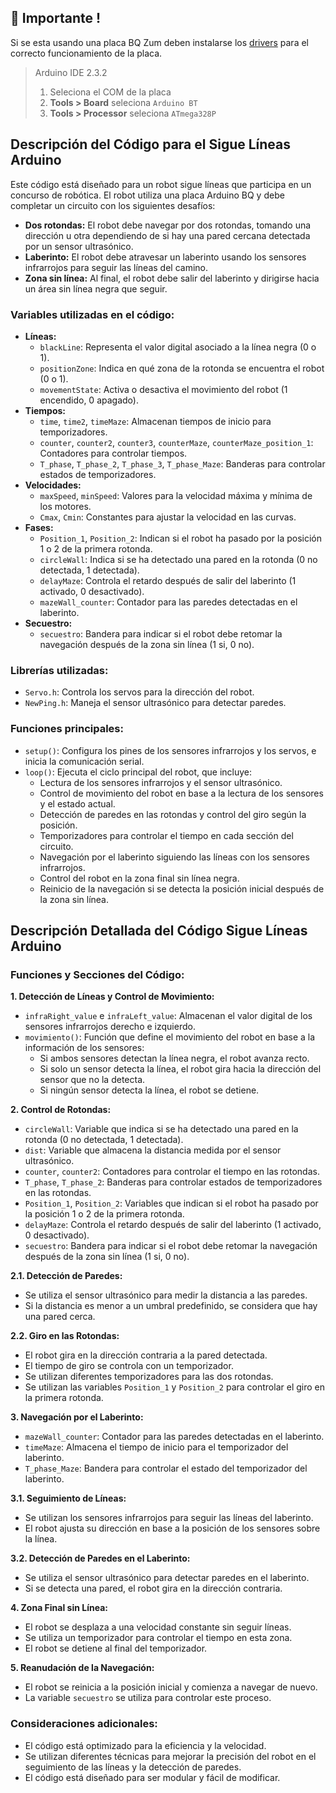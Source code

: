 ## 🔴 Importante !
Si se esta usando una placa BQ Zum deben instalarse los [drivers](https://github.com/a-esh/Robot_Siguelineas-UCLM-2022/tree/main/drivers) para el correcto funcionamiento de la placa.
> Arduino IDE 2.3.2 
> 1. Seleciona el COM de la placa
> 2. **Tools > Board** seleciona `Arduino BT`
> 3. **Tools > Processor** seleciona `ATmega328P`

## Descripción del Código para el Sigue Líneas Arduino

Este código está diseñado para un robot sigue líneas que participa en un concurso de robótica. El robot utiliza una placa Arduino BQ y debe completar un circuito con los siguientes desafíos:

* **Dos rotondas:** El robot debe navegar por dos rotondas, tomando una dirección u otra dependiendo de si hay una pared cercana detectada por un sensor ultrasónico.
* **Laberinto:** El robot debe atravesar un laberinto usando los sensores infrarrojos para seguir las líneas del camino.
* **Zona sin línea:** Al final, el robot debe salir del laberinto y dirigirse hacia un área sin línea negra que seguir.

### Variables utilizadas en el código:

* **Líneas:**
    * `blackLine`: Representa el valor digital asociado a la línea negra (0 o 1).
    * `positionZone`: Indica en qué zona de la rotonda se encuentra el robot (0 o 1).
    * `movementState`: Activa o desactiva el movimiento del robot (1 encendido, 0 apagado).
* **Tiempos:**
    * `time`, `time2`, `timeMaze`: Almacenan tiempos de inicio para temporizadores.
    * `counter`, `counter2`, `counter3`, `counterMaze`, `counterMaze_position_1`: Contadores para controlar tiempos.
    * `T_phase`, `T_phase_2`, `T_phase_3`, `T_phase_Maze`: Banderas para controlar estados de temporizadores.
* **Velocidades:**
    * `maxSpeed`, `minSpeed`: Valores para la velocidad máxima y mínima de los motores. 
    * `Cmax`, `Cmin`: Constantes para ajustar la velocidad en las curvas.
* **Fases:**
    * `Position_1`, `Position_2`: Indican si el robot ha pasado por la posición 1 o 2 de la primera rotonda.
    * `circleWall`: Indica si se ha detectado una pared en la rotonda (0 no detectada, 1 detectada).
    * `delayMaze`: Controla el retardo después de salir del laberinto (1 activado, 0 desactivado).
    * `mazeWall_counter`: Contador para las paredes detectadas en el laberinto.
* **Secuestro:**
    * `secuestro`: Bandera para indicar si el robot debe retomar la navegación después de la zona sin línea (1 si, 0 no).

### Librerías utilizadas:

* `Servo.h`: Controla los servos para la dirección del robot.
* `NewPing.h`: Maneja el sensor ultrasónico para detectar paredes.

### Funciones principales:

* `setup()`: Configura los pines de los sensores infrarrojos y los servos, e inicia la comunicación serial.
* `loop()`: Ejecuta el ciclo principal del robot, que incluye:
    * Lectura de los sensores infrarrojos y el sensor ultrasónico.
    * Control de movimiento del robot en base a la lectura de los sensores y el estado actual.
    * Detección de paredes en las rotondas y control del giro según la posición.
    * Temporizadores para controlar el tiempo en cada sección del circuito.
    * Navegación por el laberinto siguiendo las líneas con los sensores infrarrojos.
    * Control del robot en la zona final sin línea negra.
    * Reinicio de la navegación si se detecta la posición inicial después de la zona sin línea.

## Descripción Detallada del Código Sigue Líneas Arduino

### Funciones y Secciones del Código:

**1. Detección de Líneas y Control de Movimiento:**

* `infraRight_value` e `infraLeft_value`: Almacenan el valor digital de los sensores infrarrojos derecho e izquierdo.
* `movimiento()`: Función que define el movimiento del robot en base a la información de los sensores:
    * Si ambos sensores detectan la línea negra, el robot avanza recto.
    * Si solo un sensor detecta la línea, el robot gira hacia la dirección del sensor que no la detecta.
    * Si ningún sensor detecta la línea, el robot se detiene.

**2. Control de Rotondas:**

* `circleWall`: Variable que indica si se ha detectado una pared en la rotonda (0 no detectada, 1 detectada).
* `dist`: Variable que almacena la distancia medida por el sensor ultrasónico.
* `counter`, `counter2`: Contadores para controlar el tiempo en las rotondas.
* `T_phase`, `T_phase_2`: Banderas para controlar estados de temporizadores en las rotondas.
* `Position_1`, `Position_2`: Variables que indican si el robot ha pasado por la posición 1 o 2 de la primera rotonda.
* `delayMaze`: Controla el retardo después de salir del laberinto (1 activado, 0 desactivado).
* `secuestro`: Bandera para indicar si el robot debe retomar la navegación después de la zona sin línea (1 si, 0 no).

**2.1. Detección de Paredes:**

* Se utiliza el sensor ultrasónico para medir la distancia a las paredes.
* Si la distancia es menor a un umbral predefinido, se considera que hay una pared cerca.

**2.2. Giro en las Rotondas:**

* El robot gira en la dirección contraria a la pared detectada.
* El tiempo de giro se controla con un temporizador.
* Se utilizan diferentes temporizadores para las dos rotondas.
* Se utilizan las variables `Position_1` y `Position_2` para controlar el giro en la primera rotonda.

**3. Navegación por el Laberinto:**

* `mazeWall_counter`: Contador para las paredes detectadas en el laberinto.
* `timeMaze`: Almacena el tiempo de inicio para el temporizador del laberinto.
* `T_phase_Maze`: Bandera para controlar el estado del temporizador del laberinto.

**3.1. Seguimiento de Líneas:**

* Se utilizan los sensores infrarrojos para seguir las líneas del laberinto.
* El robot ajusta su dirección en base a la posición de los sensores sobre la línea.

**3.2. Detección de Paredes en el Laberinto:**

* Se utiliza el sensor ultrasónico para detectar paredes en el laberinto.
* Si se detecta una pared, el robot gira en la dirección contraria.

**4. Zona Final sin Línea:**

* El robot se desplaza a una velocidad constante sin seguir líneas.
* Se utiliza un temporizador para controlar el tiempo en esta zona.
* El robot se detiene al final del temporizador.

**5. Reanudación de la Navegación:**

* El robot se reinicia a la posición inicial y comienza a navegar de nuevo.
* La variable `secuestro` se utiliza para controlar este proceso.

### Consideraciones adicionales:

* El código está optimizado para la eficiencia y la velocidad.
* Se utilizan diferentes técnicas para mejorar la precisión del robot en el seguimiento de las líneas y la detección de paredes.
* El código está diseñado para ser modular y fácil de modificar.
